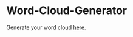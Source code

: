 # Word-Cloud-Generator
Generate your word cloud [here](https://yohana701.github.io/Word-Cloud-Generator/).
